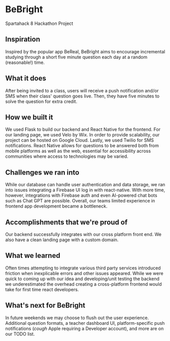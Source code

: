 # BeBright
Spartahack 8 Hackathon Project

## Inspiration
Inspired by the popular app BeReal, BeBright aims to encourage incremental studying through a short five minute question each day at a random (reasonable!) time. 

## What it does
After being invited to a class, users will receive a push notification and/or SMS when their class' question goes live. Then, they have five minutes to solve the question for extra credit. 

## How we built it
We used Flask to build our backend and React Native for the frontend. For our landing page, we used Velo by Wix. In order to provide scalability, our project can be hosted on Google Cloud. Lastly, we used Twilio for SMS notifications. React Native allows for questions to be answered both from mobile platforms as well as the web, essential for accessibility across communities where access to technologies may be varied.

## Challenges we ran into
While our database can handle user authentication and data storage, we ran into issues integrating a Firebase UI log in with react-native. With more time, however, integrations with Firebase auth and even AI-powered chat bots such as Chat GPT are possible. Overall, our teams limited experience in frontend app development became a bottleneck.

## Accomplishments that we're proud of
Our backend successfully integrates with our cross platform front end. We also have a clean landing page with a custom domain.

## What we learned
Often times attempting to integrate various third party services introduced friction when inexplicable errors and other issues appeared. While we were quick to coming up with our idea and developing/unit testing the backend we underestimated the overhead creating a cross-platform frontend would take for first time react developers.

## What's next for BeBright
In future weekends we may choose to flush out the user experience. Additional question formats, a teacher dashboard UI, platform-specific push notifications (*cough* Apple requiring a Developer account), and more are on our TODO list. 
